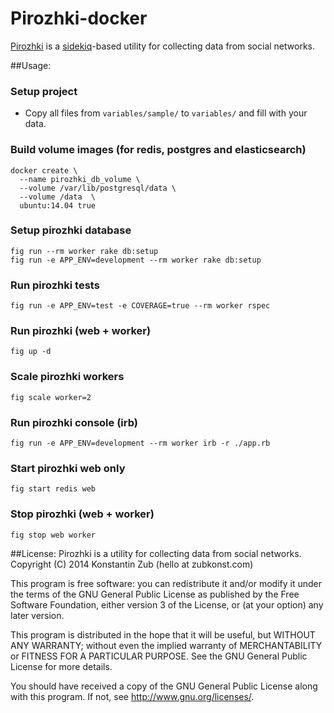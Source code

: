 Pirozhki-docker
========
[Pirozhki](https://github.com/ZubKonst/pirozhki) is a [sidekiq](http://sidekiq.org)-based utility for collecting data from social networks.

##Usage:

### Setup project
- Copy all files from `variables/sample/` to `variables/` and fill with your data.

### Build volume images (for redis, postgres and elasticsearch)
```
docker create \
  --name pirozhki_db_volume \
  --volume /var/lib/postgresql/data \
  --volume /data  \
  ubuntu:14.04 true
```

### Setup pirozhki database
```
fig run --rm worker rake db:setup
fig run -e APP_ENV=development --rm worker rake db:setup
```

### Run pirozhki tests
```
fig run -e APP_ENV=test -e COVERAGE=true --rm worker rspec
```

### Run pirozhki (web + worker)
```
fig up -d
```

### Scale pirozhki workers
```
fig scale worker=2
```

### Run pirozhki console (irb)
```
fig run -e APP_ENV=development --rm worker irb -r ./app.rb
```

### Start pirozhki web only
```
fig start redis web
```

### Stop pirozhki (web + worker)
```
fig stop web worker
```


##License:
Pirozhki is a utility for collecting data from social networks.
Copyright (C) 2014  Konstantin Zub (hello at zubkonst.com)

This program is free software: you can redistribute it and/or modify
it under the terms of the GNU General Public License as published by
the Free Software Foundation, either version 3 of the License, or
(at your option) any later version.

This program is distributed in the hope that it will be useful,
but WITHOUT ANY WARRANTY; without even the implied warranty of
MERCHANTABILITY or FITNESS FOR A PARTICULAR PURPOSE.  See the
GNU General Public License for more details.

You should have received a copy of the GNU General Public License
along with this program.  If not, see <http://www.gnu.org/licenses/>.
